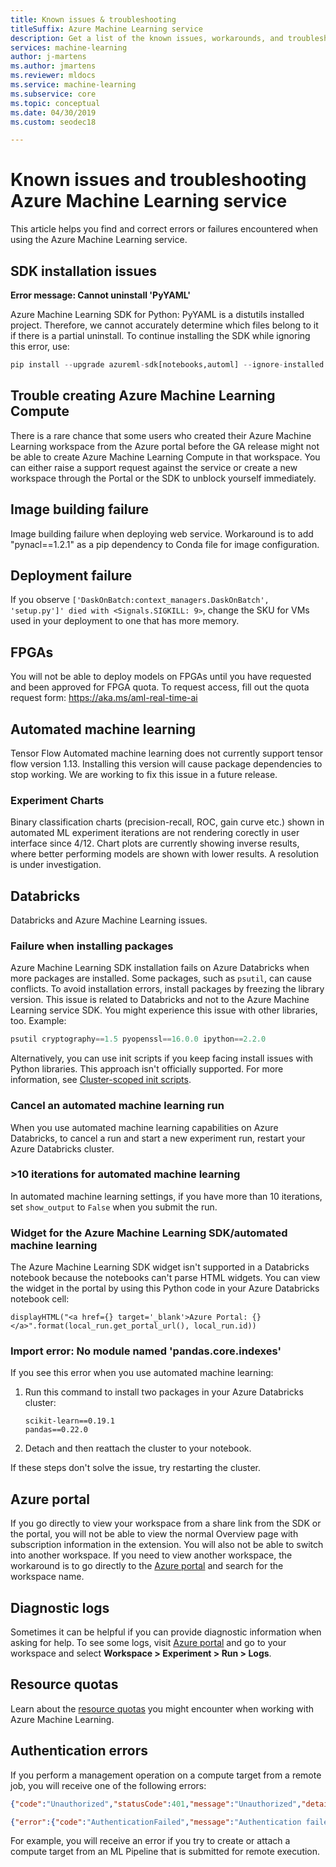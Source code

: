 ```yaml
---
title: Known issues & troubleshooting
titleSuffix: Azure Machine Learning service
description: Get a list of the known issues, workarounds, and troubleshooting for Azure Machine Learning service.
services: machine-learning
author: j-martens
ms.author: jmartens
ms.reviewer: mldocs
ms.service: machine-learning
ms.subservice: core
ms.topic: conceptual
ms.date: 04/30/2019
ms.custom: seodec18

---
```

# Known issues and troubleshooting Azure Machine Learning service

This article helps you find and correct errors or failures encountered when using the Azure Machine Learning service.

## SDK installation issues

**Error message: Cannot uninstall 'PyYAML'**

Azure Machine Learning SDK for Python: PyYAML is a distutils installed project. Therefore, we cannot accurately determine which files belong to it if there is a partial uninstall. To continue installing the SDK while ignoring this error, use:

```Python
pip install --upgrade azureml-sdk[notebooks,automl] --ignore-installed PyYAML
```

## Trouble creating Azure Machine Learning Compute

There is a rare chance that some users who created their Azure Machine Learning workspace from the Azure portal before the GA release might not be able to create Azure Machine Learning Compute in that workspace. You can either raise a support request against the service or create a new workspace through the Portal or the SDK to unblock yourself immediately.

## Image building failure

Image building failure when deploying web service. Workaround is to add "pynacl==1.2.1" as a pip dependency to Conda file for image configuration.

## Deployment failure

If you observe `['DaskOnBatch:context_managers.DaskOnBatch', 'setup.py']' died with <Signals.SIGKILL: 9>`, change the SKU for VMs used in your deployment to one that has more memory.

## FPGAs

You will not be able to deploy models on FPGAs until you have requested and been approved for FPGA quota. To request access, fill out the quota request form: https://aka.ms/aml-real-time-ai

## Automated machine learning

Tensor Flow
Automated machine learning does not currently support tensor flow version 1.13. Installing this version will cause package dependencies to stop working. We are working to fix this issue in a future release. 

### Experiment Charts

Binary classification charts (precision-recall, ROC, gain curve etc.) shown in automated ML experiment iterations are not rendering corectly in user interface since 4/12. Chart plots are currently showing inverse results, where better performing models are shown with lower results. A resolution is under investigation.

## Databricks

Databricks and Azure Machine Learning issues.

### Failure when installing packages

Azure Machine Learning SDK installation fails on Azure Databricks when more packages are installed. Some packages, such as `psutil`, can cause conflicts. To avoid installation errors, install packages by freezing the library version. This issue is related to Databricks and not to the Azure Machine Learning service SDK. You might experience this issue with other libraries, too. Example:

```python
psutil cryptography==1.5 pyopenssl==16.0.0 ipython==2.2.0
```

Alternatively, you can use init scripts if you keep facing install issues with Python libraries. This approach isn't officially supported. For more information, see [Cluster-scoped init scripts](https://docs.azuredatabricks.net/user-guide/clusters/init-scripts.html#cluster-scoped-init-scripts).

### Cancel an automated machine learning run

When you use automated machine learning capabilities on Azure Databricks, to cancel a run and start a new experiment run, restart your Azure Databricks cluster.

### >10 iterations for automated machine learning

In automated machine learning settings, if you have more than 10 iterations, set `show_output` to `False` when you submit the run.

### Widget for the Azure Machine Learning SDK/automated machine learning

The Azure Machine Learning SDK widget isn't supported in a Databricks notebook because the notebooks can't parse HTML widgets. You can view the widget in the portal by using this Python code in your Azure Databricks notebook cell:

```
displayHTML("<a href={} target='_blank'>Azure Portal: {}</a>".format(local_run.get_portal_url(), local_run.id))
```

### Import error: No module named 'pandas.core.indexes'

If you see this error when you use automated machine learning:

1. Run this command to install two packages in your Azure Databricks cluster: 

   ```
   scikit-learn==0.19.1
   pandas==0.22.0
   ```

1. Detach and then reattach the cluster to your notebook. 

If these steps don't solve the issue, try restarting the cluster.

## Azure portal

If you go directly to view your workspace from a share link from the SDK or the portal, you will not be able to view the normal Overview page with subscription information in the extension. You will also not be able to switch into another workspace. If you need to view another workspace, the workaround is to go directly to the [Azure portal](https://portal.azure.com) and search for the workspace name.

## Diagnostic logs

Sometimes it can be helpful if you can provide diagnostic information when asking for help. To see some logs, visit [Azure portal](https://portal.azure.com) and  go to your workspace and select **Workspace > Experiment > Run > Logs**.

## Resource quotas

Learn about the [resource quotas](how-to-manage-quotas.md) you might encounter when working with Azure Machine Learning.

## Authentication errors

If you perform a management operation on a compute target from a remote job, you will receive one of the following errors:

```json
{"code":"Unauthorized","statusCode":401,"message":"Unauthorized","details":[{"code":"InvalidOrExpiredToken","message":"The request token was either invalid or expired. Please try again with a valid token."}]}
```

```json
{"error":{"code":"AuthenticationFailed","message":"Authentication failed."}}
```

For example, you will receive an error if you try to create or attach a compute target from an ML Pipeline that is submitted for remote execution.
